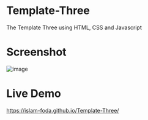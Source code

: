 # Template-Three
The Template Three using HTML, CSS and Javascript 
# Screenshot
![image](https://github.com/Islam-foda/Template-Three/assets/83095505/a632408f-aad1-4cab-98ae-a1bfb6372a8b)
# Live Demo
https://islam-foda.github.io/Template-Three/
